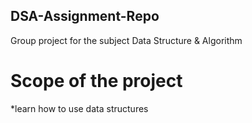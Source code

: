 ## DSA-Assignment-Repo
Group project for the subject Data Structure &amp; Algorithm

# Scope of the project
*learn how to use data structures
